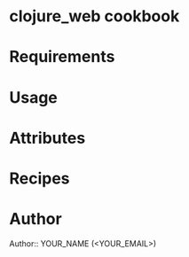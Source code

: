 # clojure_web cookbook

# Requirements

# Usage

# Attributes

# Recipes

# Author

Author:: YOUR_NAME (<YOUR_EMAIL>)
